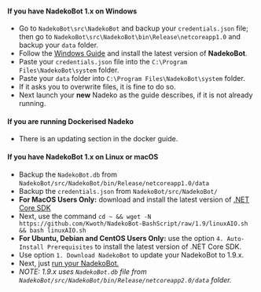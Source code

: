 #### If you have NadekoBot 1.x on Windows

- Go to `NadekoBot\src\NadekoBot` and backup your `credentials.json` file; then go to `NadekoBot\src\NadekoBot\bin\Release\netcoreapp1.0` and backup your `data` folder.
- Follow the [Windows Guide](http://nadekobot.readthedocs.io/en/latest/guides/Windows%20Guide/) and install the latest version of **NadekoBot**.
- Paste your `credentials.json` file into the `C:\Program Files\NadekoBot\system` folder.
- Paste your `data` folder into `C:\Program Files\NadekoBot\system` folder.
- If it asks you to overwrite files, it is fine to do so.
- Next launch your **new** Nadeko as the guide describes, if it is not already running.


#### If you are running Dockerised Nadeko

- There is an updating section in the docker guide.

#### If you have NadekoBot 1.x on Linux or macOS

- Backup the `NadekoBot.db` from `NadekoBot/src/NadekoBot/bin/Release/netcoreapp1.0/data`
- Backup the `credentials.json` from `NadekoBot/src/NadekoBot/`
- **For MacOS Users Only:** download and install the latest version of [.NET Core SDK](https://www.microsoft.com/net/core#macos)
- Next, use the command `cd ~ && wget -N https://github.com/Kwoth/NadekoBot-BashScript/raw/1.9/linuxAIO.sh && bash linuxAIO.sh`
- **For Ubuntu, Debian and CentOS Users Only:** use the option `4. Auto-Install Prerequisites` to install the latest version of .NET Core SDK.
- Use option `1. Download NadekoBot` to update your NadekoBot to 1.9.x.
- Next, just [run your NadekoBot.](http://nadekobot.readthedocs.io/en/latest/guides/Linux%20Guide/#running-nadekobot)
- *NOTE: 1.9.x uses `NadekoBot.db` file from `NadekoBot/src/NadekoBot/bin/Release/netcoreapp2.0/data` folder.*
